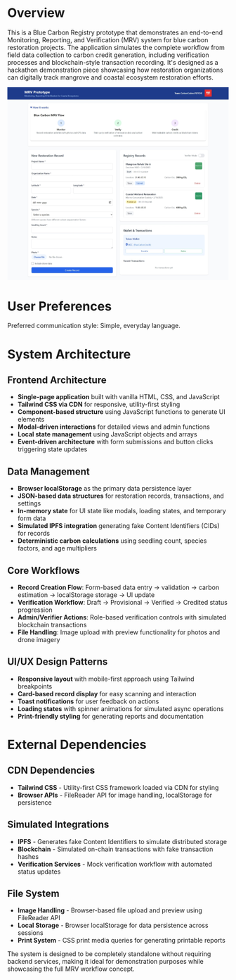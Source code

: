 # Overview

This is a Blue Carbon Registry prototype that demonstrates an end-to-end Monitoring, Reporting, and Verification (MRV) system for blue carbon restoration projects. The application simulates the complete workflow from field data collection to carbon credit generation, including verification processes and blockchain-style transaction recording. It's designed as a hackathon demonstration piece showcasing how restoration organizations can digitally track mangrove and coastal ecosystem restoration efforts.

![Prototype Image](https://raw.githubusercontent.com/atulg-spec/MRV/main/static/img/prototypeimage.jpeg)


# User Preferences

Preferred communication style: Simple, everyday language.

# System Architecture

## Frontend Architecture
- **Single-page application** built with vanilla HTML, CSS, and JavaScript
- **Tailwind CSS via CDN** for responsive, utility-first styling
- **Component-based structure** using JavaScript functions to generate UI elements
- **Modal-driven interactions** for detailed views and admin functions
- **Local state management** using JavaScript objects and arrays
- **Event-driven architecture** with form submissions and button clicks triggering state updates

## Data Management
- **Browser localStorage** as the primary data persistence layer
- **JSON-based data structures** for restoration records, transactions, and settings
- **In-memory state** for UI state like modals, loading states, and temporary form data
- **Simulated IPFS integration** generating fake Content Identifiers (CIDs) for records
- **Deterministic carbon calculations** using seedling count, species factors, and age multipliers

## Core Workflows
- **Record Creation Flow**: Form-based data entry → validation → carbon estimation → localStorage storage → UI update
- **Verification Workflow**: Draft → Provisional → Verified → Credited status progression
- **Admin/Verifier Actions**: Role-based verification controls with simulated blockchain transactions
- **File Handling**: Image upload with preview functionality for photos and drone imagery

## UI/UX Design Patterns
- **Responsive layout** with mobile-first approach using Tailwind breakpoints
- **Card-based record display** for easy scanning and interaction
- **Toast notifications** for user feedback on actions
- **Loading states** with spinner animations for simulated async operations
- **Print-friendly styling** for generating reports and documentation

# External Dependencies

## CDN Dependencies
- **Tailwind CSS** - Utility-first CSS framework loaded via CDN for styling
- **Browser APIs** - FileReader API for image handling, localStorage for persistence

## Simulated Integrations
- **IPFS** - Generates fake Content Identifiers to simulate distributed storage
- **Blockchain** - Simulated on-chain transactions with fake transaction hashes
- **Verification Services** - Mock verification workflow with automated status updates

## File System
- **Image Handling** - Browser-based file upload and preview using FileReader API
- **Local Storage** - Browser localStorage for data persistence across sessions
- **Print System** - CSS print media queries for generating printable reports

The system is designed to be completely standalone without requiring backend services, making it ideal for demonstration purposes while showcasing the full MRV workflow concept.